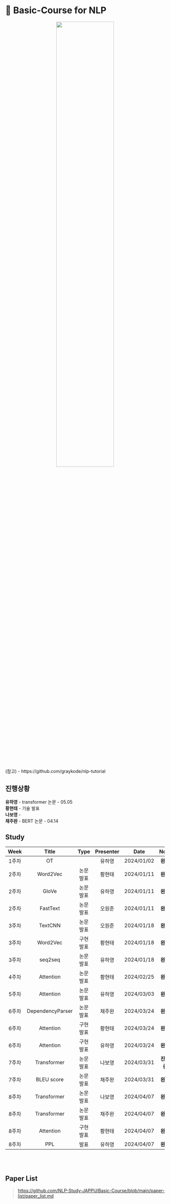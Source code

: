 # 📰 Basic-Course for NLP
<p align="center">
  <img src="https://github.com/NLP-Study-JAPPU/Basic-Course/assets/90309728/4e6b27e7-b39f-47fb-a89a-28c414a69889" width="60%" height="60%">
</p>
(참고) - https://github.com/graykode/nlp-tutorial</br>

## 진행상황
**유하영** - transformer 논문  - 05.05 </br>
**황현태** -  기술 발표  </br>
**나보영** -   </br>
**채주완** -  BERT 논문 - 04.14 </br>


## Study 
|Week|Title|Type|Presenter|Date|Note|
|:---:|:---:|:---:|:---:|:---:|:---:|
|1주차|OT||유하영|2024/01/02|**완료**
|2주차|Word2Vec|논문발표|황현태|2024/01/11|**완료**
|2주차|GloVe|논문발표|유하영|2024/01/11|**완료**
|2주차|FastText|논문발표|오원준|2024/01/11|**완료**
|3주차|TextCNN|논문발표|오원준|2024/01/18|**완료**
|3주차|Word2Vec|구현발표|황현태|2024/01/18|**완료**
|3주차|seq2seq|논문발표|유하영|2024/01/18|**완료**
|4주차|Attention|논문발표|황현태|2024/02/25|**완료**
|5주차|Attention|논문발표|유하영|2024/03/03|**완료**
|6주차|DependencyParser|논문발표|채주완|2024/03/24|**완료**
|6주차|Attention|구현발표|황현태|2024/03/24|**완료**
|6주차|Attention|구현발표|유하영|2024/03/24|**완료**
|7주차|Transformer|논문발표|나보영|2024/03/31|**진행 중**
|7주차|BLEU score|논문발표|채주완|2024/03/31|**완료**
|8주차|Transformer|논문발표|나보영|2024/04/07|**완료**
|8주차|Transformer|논문발표|채주완|2024/04/07|**완료**
|8주차|Attention|구현발표|황현태|2024/04/07|**완료**
|8주차|PPL|발표|유하영|2024/04/07|**완료**

</br></br>
## Paper List
> https://github.com/NLP-Study-JAPPU/Basic-Course/blob/main/paper-list/paper_list.md

</br>


  










